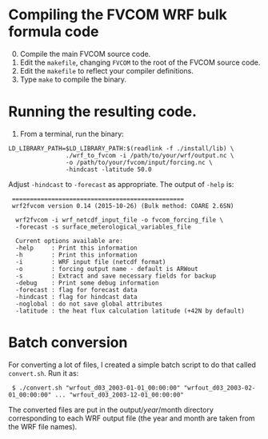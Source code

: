 # Compiling the FVCOM WRF bulk formula code

0. Compile the main FVCOM source code.
1. Edit the `makefile`, changing `FVCOM` to the root of the FVCOM source code.
2. Edit the `makefile` to reflect your compiler definitions.
3. Type `make` to compile the binary.

# Running the resulting code.

1. From a terminal, run the binary:

```
LD_LIBRARY_PATH=$LD_LIBRARY_PATH:$(readlink -f ./install/lib) \
                ./wrf_to_fvcom -i /path/to/your/wrf/output.nc \
                -o /path/to/your/fvcom/input/forcing.nc \
                -hindcast -latitude 50.0
```

Adjust `-hindcast` to `-forecast` as appropriate. The output of `-help` is:

```
 ================================================
 wrf2fvcom version 0.14 (2015-10-26) (Bulk method: COARE 2.6SN)

  wrf2fvcom -i wrf_netcdf_input_file -o fvcom_forcing_file \
  -forecast -s surface_meterological_variables_file

  Current options available are:
  -help     : Print this information
  -h        : Print this information
  -i        : WRF input file (netcdf format)
  -o        : forcing output name - default is ARWout
  -s        : Extract and save necessary fields for backup
  -debug    : Print some debug information
  -forecast : flag for forecast data
  -hindcast : flag for hindcast data
  -noglobal : do not save global attributes
  -latitude : the heat flux calculation latitude (+42N by default)
```

# Batch conversion

For converting a lot of files, I created a simple batch script to do that called `convert.sh`. Run it as:

```
 $ ./convert.sh "wrfout_d03_2003-01-01_00:00:00" "wrfout_d03_2003-02-01_00:00:00" ... "wrfout_d03_2003-12-01_00:00:00"
```

The converted files are put in the output/$year/$month directory corresponding to each WRF output file (the year and month are taken from the WRF file names).
